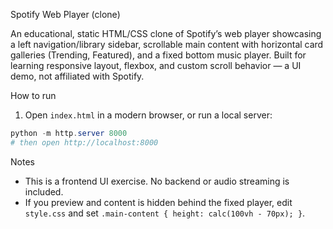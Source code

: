 Spotify Web Player (clone)

An educational, static HTML/CSS clone of Spotify’s web player showcasing a left navigation/library sidebar, scrollable main content with horizontal card galleries (Trending, Featured), and a fixed bottom music player. Built for learning responsive layout, flexbox, and custom scroll behavior — a UI demo, not affiliated with Spotify.

How to run

1. Open `index.html` in a modern browser, or run a local server:

```powershell
python -m http.server 8000
# then open http://localhost:8000
```

Notes

- This is a frontend UI exercise. No backend or audio streaming is included.
- If you preview and content is hidden behind the fixed player, edit `style.css` and set `.main-content { height: calc(100vh - 70px); }`.
